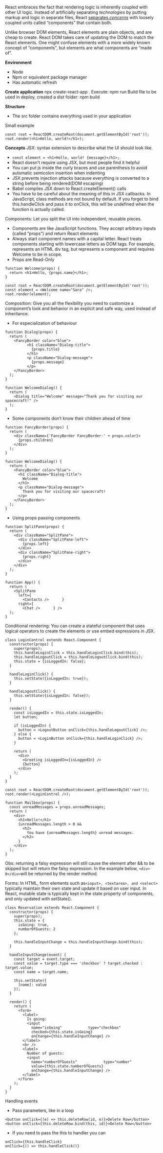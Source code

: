 React embraces the fact that rendering logic is inherently coupled with other UI logic. Instead of artificially separating _technologies_ by putting markup and logic in separate files, React [separates _concerns_](https://en.wikipedia.org/wiki/Separation_of_concerns) with loosely coupled units called “components” that contain both.

Unlike browser DOM elements, React elements are plain objects, and are cheap to create. React DOM takes care of updating the DOM to match the React elements.
One might confuse elements with a more widely known concept of “components”, but elements are what components are “made of”.

**Environment**
- Node
- Npm or equivalent package manager
- Has automatic refresh

**Create application**
npx create-react-app .
Execute: npm run
Build file to be used in deploy, created a dist folder: npm build

**Structure**
- The src folder contains everything used in your application

Small example
```
const root = ReactDOM.createRoot(document.getElementById('root'));
root.render(<h1>Hello, world!</h1>);
```

**Concepts**
JSX: syntax extension to describe what the UI should look like. 
- ```const element = <h1>Hello, world! {message}</h1>;```. 
- React doesn’t require using JSX, but most people find it helpful
- You can put js inside the curly braces and use parenthesis to avoid automatic semicolon insertion when indenting
- JSX prevents injection attacks bacause everything is converted to a string before being rendered(DOM escaping)
- Babel compiles JSX down to React.createElement() calls
- You have to be careful about the meaning of this in JSX callbacks. In JavaScript, class methods are not bound by default. If you forget to bind this.handleClick and pass it to onClick, this will be undefined when the function is actually called.

Components: Let you split the UI into independent, reusable pieces.
- Components are like JavaScript functions. They accept arbitrary inputs (called “props”) and return React elements 
- Always start component names with a capital letter. React treats components starting with lowercase letters as DOM tags. For example, <div /> represents an HTML div tag, but <Welcome /> represents a component and requires Welcome to be in scope.
- Props are Read-Only
```
function Welcome(props) {
  return <h1>Hello, {props.name}</h1>;
}

const root = ReactDOM.createRoot(document.getElementById('root'));
const element = <Welcome name="Sara" />;
root.render(element);
```

Composition: Give you all the flexibility you need to customize a component’s look and behavior in an explicit and safe way, used instead of inheritance.
- For especialization of behaviour
```
function Dialog(props) {
  return (
    <FancyBorder color="blue">
		  <h1 className="Dialog-title">
			{props.title}
		  </h1>
		  <p className="Dialog-message">
			{props.message}
		  </p>
    </FancyBorder>
  );
}

function WelcomeDialog() {
  return (
    <Dialog title="Welcome" message="Thank you for visiting our spacecraft!" />
  );
}
```
- Some components don’t know their children ahead of time
```
function FancyBorder(props) {
  return (
    <div className={'FancyBorder FancyBorder-' + props.color}>
      {props.children}
    </div>
  );
}

function WelcomeDialog() {
  return (
    <FancyBorder color="blue">
      <h1 className="Dialog-title">
        Welcome
      </h1>
      <p className="Dialog-message">
        Thank you for visiting our spacecraft!
      </p>
    </FancyBorder>
  );
}
```
- Using props passing components
```
function SplitPane(props) {
  return (
    <div className="SplitPane">
      <div className="SplitPane-left">
        {props.left}
      </div>
      <div className="SplitPane-right">
        {props.right}
      </div>
    </div>
  );
}

function App() {
  return (
    <SplitPane
      left={
        <Contacts />      }
      right={
        <Chat />      } />
  );
}
```

Conditional rendering: You can create a stateful component that uses logical operators to create the elements or use embed expressions in JSX.
```
class LoginControl extends React.Component {
  constructor(props) {
    super(props);
    this.handleLoginClick = this.handleLoginClick.bind(this);
    this.handleLogoutClick = this.handleLogoutClick.bind(this);
    this.state = {isLoggedIn: false};
  }

  handleLoginClick() {
    this.setState({isLoggedIn: true});
  }

  handleLogoutClick() {
    this.setState({isLoggedIn: false});
  }

  render() {
    const isLoggedIn = this.state.isLoggedIn;
    let button;

    if (isLoggedIn) {
      button = <LogoutButton onClick={this.handleLogoutClick} />;
    } else {
      button = <LoginButton onClick={this.handleLoginClick} />;
    }

    return (
      <div>
        <Greeting isLoggedIn={isLoggedIn} />
        {button}
      </div>
    );
  }
}

const root = ReactDOM.createRoot(document.getElementById('root')); 
root.render(<LoginControl />);
```

```
function Mailbox(props) {
  const unreadMessages = props.unreadMessages;
  return (
    <div>
      <h1>Hello!</h1>
      {unreadMessages.length > 0 &&
        <h2>
          You have {unreadMessages.length} unread messages.
        </h2>
      }
    </div>
  );
}
```
Obs: returning a falsy expression will still cause the element after && to be skipped but will return the falsy expression. In the example below, ```<div> 0</div>```will be returned by the render method.

Forms: In HTML, form elements such as```<input>, <textarea>, and <select>``` typically maintain their own state and update it based on user input. In React, mutable state is typically kept in the state property of components, and only updated with setState().
```
class Reservation extends React.Component {
  constructor(props) {
    super(props);
    this.state = {
      isGoing: true,
      numberOfGuests: 2
    };

    this.handleInputChange = this.handleInputChange.bind(this);
  }

  handleInputChange(event) {
    const target = event.target;
    const value = target.type === 'checkbox' ? target.checked : target.value;
    const name = target.name;

    this.setState({
      [name]: value
    });
  }

  render() {
    return (
      <form>
        <label>
          Is going:
          <input
            name="isGoing"            type="checkbox"
            checked={this.state.isGoing}
            onChange={this.handleInputChange} />
        </label>
        <br />
        <label>
          Number of guests:
          <input
            name="numberOfGuests"            type="number"
            value={this.state.numberOfGuests}
            onChange={this.handleInputChange} />
        </label>
      </form>
    );
  }
}
```

Handling events
- Pass parameters, like in a loop
```
<button onClick={(e) => this.deleteRow(id, e)}>Delete Row</button>
<button onClick={this.deleteRow.bind(this, id)}>Delete Row</button>
```

- If you need to pass the this to handler you can
```
onClick={this.handleClick}
onClick={() => this.handleClick()}
```